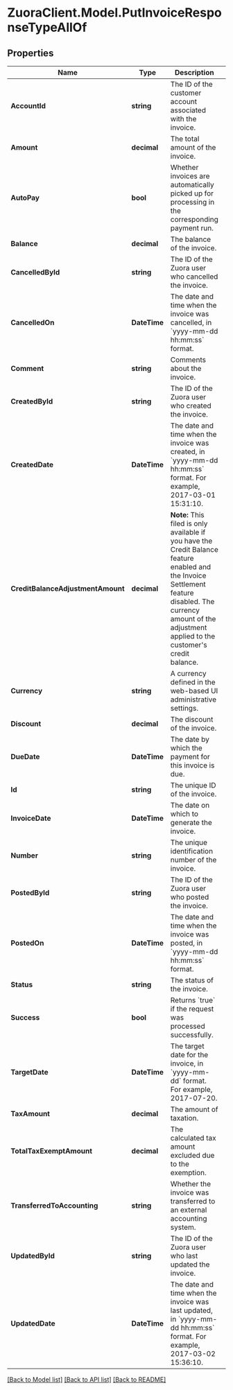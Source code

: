 # ZuoraClient.Model.PutInvoiceResponseTypeAllOf

## Properties

Name | Type | Description | Notes
------------ | ------------- | ------------- | -------------
**AccountId** | **string** | The ID of the customer account associated with the invoice.  | [optional] 
**Amount** | **decimal** | The total amount of the invoice.  | [optional] 
**AutoPay** | **bool** | Whether invoices are automatically picked up for processing in the corresponding payment run.   | [optional] 
**Balance** | **decimal** | The balance of the invoice.  | [optional] 
**CancelledById** | **string** | The ID of the Zuora user who cancelled the invoice.  | [optional] 
**CancelledOn** | **DateTime** | The date and time when the invoice was cancelled, in &#x60;yyyy-mm-dd hh:mm:ss&#x60; format.  | [optional] 
**Comment** | **string** | Comments about the invoice.   | [optional] 
**CreatedById** | **string** | The ID of the Zuora user who created the invoice.  | [optional] 
**CreatedDate** | **DateTime** | The date and time when the invoice was created, in &#x60;yyyy-mm-dd hh:mm:ss&#x60; format. For example, 2017-03-01 15:31:10.  | [optional] 
**CreditBalanceAdjustmentAmount** | **decimal** | **Note:** This filed is only available if you have the Credit Balance feature enabled and the Invoice Settlement feature disabled. The currency amount of the adjustment applied to the customer&#39;s credit balance.  | [optional] 
**Currency** | **string** | A currency defined in the web-based UI administrative settings.  | [optional] 
**Discount** | **decimal** | The discount of the invoice.  | [optional] 
**DueDate** | **DateTime** | The date by which the payment for this invoice is due.   | [optional] 
**Id** | **string** | The unique ID of the invoice.  | [optional] 
**InvoiceDate** | **DateTime** | The date on which to generate the invoice.  | [optional] 
**Number** | **string** | The unique identification number of the invoice.  | [optional] 
**PostedById** | **string** | The ID of the Zuora user who posted the invoice.  | [optional] 
**PostedOn** | **DateTime** | The date and time when the invoice was posted, in &#x60;yyyy-mm-dd hh:mm:ss&#x60; format.   | [optional] 
**Status** | **string** | The status of the invoice.  | [optional] 
**Success** | **bool** | Returns &#x60;true&#x60; if the request was processed successfully.  | [optional] 
**TargetDate** | **DateTime** | The target date for the invoice, in &#x60;yyyy-mm-dd&#x60; format. For example, 2017-07-20.   | [optional] 
**TaxAmount** | **decimal** | The amount of taxation.  | [optional] 
**TotalTaxExemptAmount** | **decimal** | The calculated tax amount excluded due to the exemption.  | [optional] 
**TransferredToAccounting** | **string** | Whether the invoice was transferred to an external accounting system.  | [optional] 
**UpdatedById** | **string** | The ID of the Zuora user who last updated the invoice.  | [optional] 
**UpdatedDate** | **DateTime** | The date and time when the invoice was last updated, in &#x60;yyyy-mm-dd hh:mm:ss&#x60; format. For example, 2017-03-02 15:36:10.  | [optional] 

[[Back to Model list]](../README.md#documentation-for-models) [[Back to API list]](../README.md#documentation-for-api-endpoints) [[Back to README]](../README.md)

